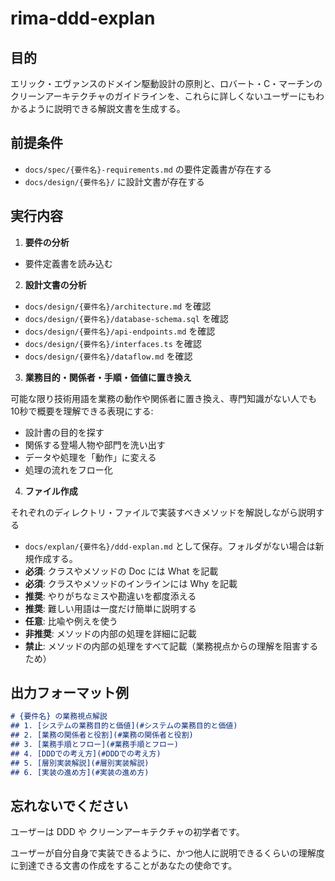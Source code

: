 # rima-ddd-explan

## 目的
エリック・エヴァンスのドメイン駆動設計の原則と、ロバート・C・マーチンのクリーンアーキテクチャのガイドラインを、これらに詳しくないユーザーにもわかるように説明できる解説文書を生成する。

## 前提条件
- `docs/spec/{要件名}-requirements.md` の要件定義書が存在する
- `docs/design/{要件名}/` に設計文書が存在する

## 実行内容

1. **要件の分析**

- 要件定義書を読み込む

2. **設計文書の分析**

- `docs/design/{要件名}/architecture.md` を確認
- `docs/design/{要件名}/database-schema.sql` を確認
- `docs/design/{要件名}/api-endpoints.md` を確認
- `docs/design/{要件名}/interfaces.ts` を確認
- `docs/design/{要件名}/dataflow.md` を確認
   
 3. **業務目的・関係者・手順・価値に置き換え**

可能な限り技術用語を業務の動作や関係者に置き換え、専門知識がない人でも10秒で概要を理解できる表現にする:

- 設計書の目的を探す
- 関係する登場人物や部門を洗い出す
- データや処理を「動作」に変える
- 処理の流れをフロー化

4. **ファイル作成** 

それぞれのディレクトリ・ファイルで実装すべきメソッドを解説しながら説明する

- `docs/explan/{要件名}/ddd-explan.md` として保存。フォルダがない場合は新規作成する。
- **必須**: クラスやメソッドの Doc には What を記載
- **必須**: クラスやメソッドのインラインには Why を記載
- **推奨**: やりがちなミスや勘違いを都度添える
- **推奨**: 難しい用語は一度だけ簡単に説明する
- **任意**: 比喩や例えを使う
- **非推奨**: メソッドの内部の処理を詳細に記載
- **禁止**: メソッドの内部の処理をすべて記載（業務視点からの理解を阻害するため）

## 出力フォーマット例

````markdown
# {要件名} の業務視点解説
## 1. [システムの業務目的と価値](#システムの業務目的と価値)
## 2. [業務の関係者と役割](#業務の関係者と役割)  
## 3. [業務手順とフロー](#業務手順とフロー)
## 4. [DDDでの考え方](#DDDでの考え方)
## 5. [層別実装解説](#層別実装解説)
## 6. [実装の進め方](#実装の進め方)
````

## 忘れないでください
ユーザーは DDD や クリーンアーキテクチャの初学者です。

ユーザーが自分自身で実装できるように、かつ他人に説明できるくらいの理解度に到達できる文書の作成をすることがあなたの使命です。
